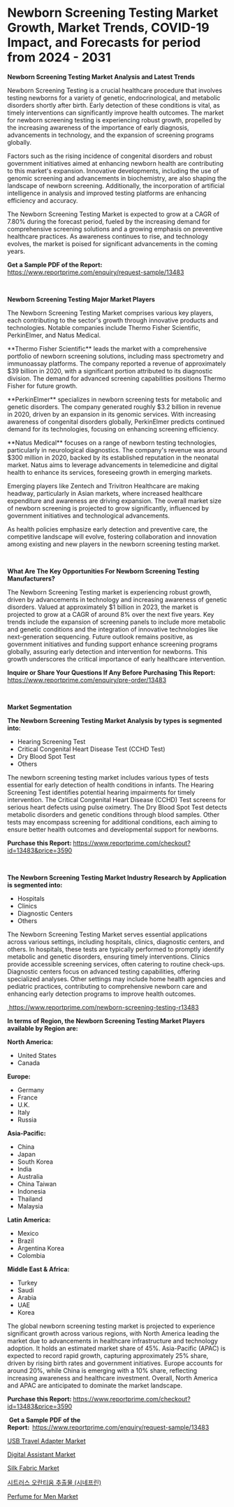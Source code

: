 <p><h1>Newborn Screening Testing Market Growth, Market Trends, COVID-19 Impact, and Forecasts for period from 2024 - 2031</h1></p><p><strong>Newborn Screening Testing Market Analysis and Latest Trends</strong></p>
<p><p>Newborn Screening Testing is a crucial healthcare procedure that involves testing newborns for a variety of genetic, endocrinological, and metabolic disorders shortly after birth. Early detection of these conditions is vital, as timely interventions can significantly improve health outcomes. The market for newborn screening testing is experiencing robust growth, propelled by the increasing awareness of the importance of early diagnosis, advancements in technology, and the expansion of screening programs globally.</p><p>Factors such as the rising incidence of congenital disorders and robust government initiatives aimed at enhancing newborn health are contributing to this market's expansion. Innovative developments, including the use of genomic screening and advancements in biochemistry, are also shaping the landscape of newborn screening. Additionally, the incorporation of artificial intelligence in analysis and improved testing platforms are enhancing efficiency and accuracy.</p><p>The Newborn Screening Testing Market is expected to grow at a CAGR of 7.80% during the forecast period, fueled by the increasing demand for comprehensive screening solutions and a growing emphasis on preventive healthcare practices. As awareness continues to rise, and technology evolves, the market is poised for significant advancements in the coming years.</p></p>
<p><strong>Get a Sample PDF of the Report:&nbsp;</strong> <a href="https://www.reportprime.com/enquiry/request-sample/13483">https://www.reportprime.com/enquiry/request-sample/13483</a></p>
<p>&nbsp;</p>
<p><strong>Newborn Screening Testing Major Market Players</strong></p>
<p><p>The Newborn Screening Testing Market comprises various key players, each contributing to the sector's growth through innovative products and technologies. Notable companies include Thermo Fisher Scientific, PerkinElmer, and Natus Medical.</p><p>**Thermo Fisher Scientific** leads the market with a comprehensive portfolio of newborn screening solutions, including mass spectrometry and immunoassay platforms. The company reported a revenue of approximately $39 billion in 2020, with a significant portion attributed to its diagnostic division. The demand for advanced screening capabilities positions Thermo Fisher for future growth.</p><p>**PerkinElmer** specializes in newborn screening tests for metabolic and genetic disorders. The company generated roughly $3.2 billion in revenue in 2020, driven by an expansion in its genomic services. With increasing awareness of congenital disorders globally, PerkinElmer predicts continued demand for its technologies, focusing on enhancing screening efficiency.</p><p>**Natus Medical** focuses on a range of newborn testing technologies, particularly in neurological diagnostics. The company's revenue was around $300 million in 2020, backed by its established reputation in the neonatal market. Natus aims to leverage advancements in telemedicine and digital health to enhance its services, foreseeing growth in emerging markets.</p><p>Emerging players like Zentech and Trivitron Healthcare are making headway, particularly in Asian markets, where increased healthcare expenditure and awareness are driving expansion. The overall market size of newborn screening is projected to grow significantly, influenced by government initiatives and technological advancements.</p><p>As health policies emphasize early detection and preventive care, the competitive landscape will evolve, fostering collaboration and innovation among existing and new players in the newborn screening testing market.</p></p>
<p>&nbsp;</p>
<p><strong>What Are The Key Opportunities For Newborn Screening Testing Manufacturers?</strong></p>
<p><p>The Newborn Screening Testing market is experiencing robust growth, driven by advancements in technology and increasing awareness of genetic disorders. Valued at approximately $1 billion in 2023, the market is projected to grow at a CAGR of around 8% over the next five years. Key trends include the expansion of screening panels to include more metabolic and genetic conditions and the integration of innovative technologies like next-generation sequencing. Future outlook remains positive, as government initiatives and funding support enhance screening programs globally, assuring early detection and intervention for newborns. This growth underscores the critical importance of early healthcare intervention.</p></p>
<p><strong>Inquire or Share Your Questions If Any Before Purchasing This Report:</strong> <a href="https://www.reportprime.com/enquiry/pre-order/13483">https://www.reportprime.com/enquiry/pre-order/13483</a></p>
<p>&nbsp;</p>
<p><strong>Market Segmentation</strong></p>
<p><strong>The Newborn Screening Testing Market Analysis by types is segmented into:</strong></p>
<p><ul><li>Hearing Screening Test</li><li>Critical Congenital Heart Disease Test (CCHD Test)</li><li>Dry Blood Spot Test</li><li>Others</li></ul></p>
<p><p>The newborn screening testing market includes various types of tests essential for early detection of health conditions in infants. The Hearing Screening Test identifies potential hearing impairments for timely intervention. The Critical Congenital Heart Disease (CCHD) Test screens for serious heart defects using pulse oximetry. The Dry Blood Spot Test detects metabolic disorders and genetic conditions through blood samples. Other tests may encompass screening for additional conditions, each aiming to ensure better health outcomes and developmental support for newborns.</p></p>
<p><strong>Purchase this Report:&nbsp;</strong><a href="https://www.reportprime.com/checkout?id=13483&price=3590">https://www.reportprime.com/checkout?id=13483&price=3590</a></p>
<p>&nbsp;</p>
<p><strong>The Newborn Screening Testing Market Industry Research by Application is segmented into:</strong></p>
<p><ul><li>Hospitals</li><li>Clinics</li><li>Diagnostic Centers</li><li>Others</li></ul></p>
<p><p>The Newborn Screening Testing Market serves essential applications across various settings, including hospitals, clinics, diagnostic centers, and others. In hospitals, these tests are typically performed to promptly identify metabolic and genetic disorders, ensuring timely interventions. Clinics provide accessible screening services, often catering to routine check-ups. Diagnostic centers focus on advanced testing capabilities, offering specialized analyses. Other settings may include home health agencies and pediatric practices, contributing to comprehensive newborn care and enhancing early detection programs to improve health outcomes.</p></p>
<p><a href="https://www.reportprime.com/newborn-screening-testing-r13483">&nbsp;https://www.reportprime.com/newborn-screening-testing-r13483</a></p>
<p><strong>In terms of Region, the Newborn Screening Testing Market Players available by Region are:</strong></p>
<p>
    <p> <strong> North America: </strong>
        <ul>
            <li>United States</li>
            <li>Canada</li>
        </ul>
        </p> 
    <p> <strong> Europe: </strong>
        <ul>
            <li>Germany</li>
            <li>France</li>
            <li>U.K.</li>
            <li>Italy</li>
            <li>Russia</li>
        </ul>
        </p> 
    <p> <strong> Asia-Pacific: </strong>
        <ul>
            <li>China</li>
            <li>Japan</li>
            <li>South Korea</li>
            <li>India</li>
            <li>Australia</li>
            <li>China Taiwan</li>
            <li>Indonesia</li>
            <li>Thailand</li>
            <li>Malaysia</li>
        </ul>
        </p> 
    <p> <strong> Latin America: </strong>
        <ul>
            <li>Mexico</li>
            <li>Brazil</li>
            <li>Argentina Korea</li>
            <li>Colombia</li>
        </ul>
        </p> 
    <p> <strong> Middle East & Africa: </strong>
        <ul>
            <li>Turkey</li>
            <li>Saudi</li>
            <li>Arabia</li>
            <li>UAE</li>
            <li>Korea</li>
        </ul>
    </p>
    </p>
<p><p>The global newborn screening testing market is projected to experience significant growth across various regions, with North America leading the market due to advancements in healthcare infrastructure and technology adoption. It holds an estimated market share of 45%. Asia-Pacific (APAC) is expected to record rapid growth, capturing approximately 25% share, driven by rising birth rates and government initiatives. Europe accounts for around 20%, while China is emerging with a 10% share, reflecting increasing awareness and healthcare investment. Overall, North America and APAC are anticipated to dominate the market landscape.</p></p>
<p><strong>Purchase this Report: </strong><a href="https://www.reportprime.com/checkout?id=13483&price=3590">https://www.reportprime.com/checkout?id=13483&price=3590</a></p>
<p>&nbsp;<strong>Get a Sample PDF of the Report:&nbsp;&nbsp;</strong><a href="https://www.reportprime.com/enquiry/request-sample/13483">https://www.reportprime.com/enquiry/request-sample/13483</a></p>
<p><strong></strong></p>
<p><p><a href="https://www.linkedin.com/pulse/strategic-roadmap-success-global-usb-travel-adapter-market-ucrxf?trackingId=hCWcAkMfRz%2BC%2BDEFp1ZOrA%3D%3D">USB Travel Adapter Market</a></p><p><a href="https://github.com/WashimHussain441/Market-Research-Report-List-1/blob/main/digital-assistant-market.md">Digital Assistant Market</a></p><p><a href="https://issuu.com/reportprime-2/docs/silk-fabric-market-size-2030.pptx_5625dd4f07a0be">Silk Fabric Market</a></p><p><a href="https://medium.com/@dewayneber2023/citrus-aurantium-extract-synephrine-market-%EC%9D%98-%EA%B8%80%EB%A1%9C%EB%B2%8C-%EC%8B%9C%EC%9E%A5-%EA%B0%9C%EC%9A%94%EB%8A%94-%EC%A0%84-%EC%84%B8%EA%B3%84-%EB%B0%8F-%EC%A3%BC%EC%9A%94-%EC%8B%9C%EC%9E%A5%EC%9D%98-%EC%82%B0%EC%97%85%EC%97%90-%EC%98%81%ED%96%A5%EC%9D%84-%EB%AF%B8%EC%B9%98%EB%8A%94-%EC%A3%BC%EC%9A%94-%ED%8A%B8%EB%A0%8C%EB%93%9C%EC%97%90-%EB%8C%80%ED%95%9C-af5ca3d49ab4?postPublishedType=initial">시트러스 오란티움 추출물 (시네프린)</a></p><p><a href="https://issuu.com/reportprime-2/docs/perfume-for-men-market-size-2030.pp_956169254e33d3">Perfume for Men Market</a></p></p>